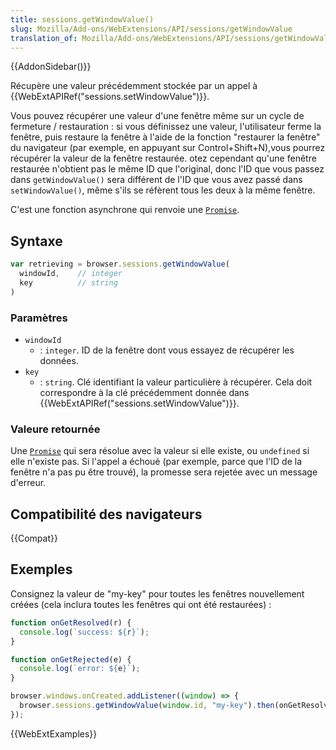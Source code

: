 ```yaml
---
title: sessions.getWindowValue()
slug: Mozilla/Add-ons/WebExtensions/API/sessions/getWindowValue
translation_of: Mozilla/Add-ons/WebExtensions/API/sessions/getWindowValue
---
```


{{AddonSidebar()}}

Récupère une valeur précédemment stockée par un appel à {{WebExtAPIRef("sessions.setWindowValue")}}.

Vous pouvez récupérer une valeur d'une fenêtre même sur un cycle de fermeture / restauration : si vous définissez une valeur, l'utilisateur ferme la fenêtre, puis restaure la fenêtre à l'aide de la fonction "restaurer la fenêtre" du navigateur (par exemple, en appuyant sur Control+Shift+N),vous pourrez récupérer la valeur de la fenêtre restaurée. otez cependant qu'une fenêtre restaurée n'obtient pas le même ID que l'original, donc l'ID que vous passez dans `getWindowValue()` sera différent de l'ID que vous avez passé dans `setWindowValue()`, même s'ils se réfèrent tous les deux à la même fenêtre.

C'est une fonction asynchrone qui renvoie une [`Promise`](/fr/docs/Web/JavaScript/Reference/Objets_globaux/Promise).

## Syntaxe

```js
var retrieving = browser.sessions.getWindowValue(
  windowId,    // integer
  key          // string
)
```

### Paramètres

- `windowId`
  - : `integer`. ID de la fenêtre dont vous essayez de récupérer les données.
- `key`
  - : `string`. Clé identifiant la valeur particulière à récupérer. Cela doit correspondre à la clé précédemment donnée dans {{WebExtAPIRef("sessions.setWindowValue")}}.

### Valeure retournée

Une [`Promise`](/fr/docs/Web/JavaScript/Reference/Objets_globaux/Promise) qui sera résolue avec la valeur si elle existe, ou `undefined` si elle n'existe pas. Si l'appel a échoué (par exemple, parce que l'ID de la fenêtre n'a pas pu être trouvé), la promesse sera rejetée avec un message d'erreur.

## Compatibilité des navigateurs

{{Compat}}

## Exemples

Consignez la valeur de "my-key" pour toutes les fenêtres nouvellement créées (cela inclura toutes les fenêtres qui ont été restaurées) :

```js
function onGetResolved(r) {
  console.log(`success: ${r}`);
}

function onGetRejected(e) {
  console.log(`error: ${e}`);
}

browser.windows.onCreated.addListener((window) => {
  browser.sessions.getWindowValue(window.id, "my-key").then(onGetResolved, onGetRejected);
});
```

{{WebExtExamples}}
